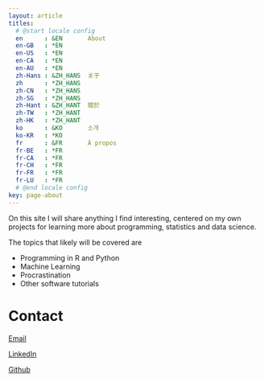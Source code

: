 ```yaml
---
layout: article
titles:
  # @start locale config
  en      : &EN       About
  en-GB   : *EN
  en-US   : *EN
  en-CA   : *EN
  en-AU   : *EN
  zh-Hans : &ZH_HANS  关于
  zh      : *ZH_HANS
  zh-CN   : *ZH_HANS
  zh-SG   : *ZH_HANS
  zh-Hant : &ZH_HANT  關於
  zh-TW   : *ZH_HANT
  zh-HK   : *ZH_HANT
  ko      : &KO       소개
  ko-KR   : *KO
  fr      : &FR       À propos
  fr-BE   : *FR
  fr-CA   : *FR
  fr-CH   : *FR
  fr-FR   : *FR
  fr-LU   : *FR
  # @end locale config
key: page-about
---
```


On this site I will share anything I find interesting, centered on my own
projects for learning more about programming, statistics and data science.

The topics that likely will be covered are
- Programming in R and Python
- Machine Learning
- Procrastination
- Other software tutorials

# Contact

[Email](mailto:larsson.andre@gmail.com)

[LinkedIn](https://www.linkedin.com/in/andre-ts-larsson)

[Github](https://github.com/andre-larsson)
